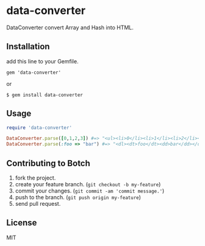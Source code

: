 # data-converter

DataConverter convert Array and Hash into HTML.

## Installation

add this line to your Gemfile.

`gem 'data-converter'`

or

`$ gem install data-converter`

## Usage

```ruby
require 'data-converter'

DataConverter.parse([0,1,2,3]) #=> "<ul><li>0</li><li>1</li><li>2</li></ul>"
DataConverter.parse(:foo => "bar") #=> "<dl><dt>foo</dt><dd>bar</dd></dl>"
```

## Contributing to Botch

1. fork the project.
2. create your feature branch. (`git checkout -b my-feature`)
3. commit your changes. (`git commit -am 'commit message.'`)
4. push to the branch. (`git push origin my-feature`)
5. send pull request.

## License

MIT


